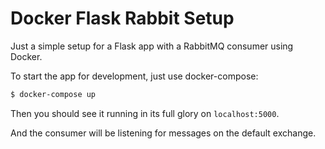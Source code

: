 # Docker Flask Rabbit Setup

Just a simple setup for a Flask app with a RabbitMQ consumer using Docker.

To start the app for development, just use docker-compose:

```sh
$ docker-compose up
```

Then you should see it running in its full glory on `localhost:5000`.

And the consumer will be listening for messages on the default exchange.
